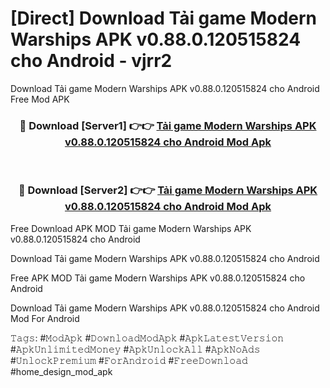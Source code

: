 # [Direct] Download Tải game Modern Warships APK v0.88.0.120515824 cho Android - vjrr2
Download Tải game Modern Warships APK v0.88.0.120515824 cho Android Free Mod APK

<div align="center">
<h3>🔴 Download [Server1] 👉👉 <a href="https://apk-comot.site?title=Tải_game_Modern_Warships_APK_v0.88.0.120515824_cho_Android">Tải game Modern Warships APK v0.88.0.120515824 cho Android Mod Apk</a></h3><br>

<h3>🔴 Download [Server2] 👉👉 <a href="https://apk-comot.site?title=Tải_game_Modern_Warships_APK_v0.88.0.120515824_cho_Android">Tải game Modern Warships APK v0.88.0.120515824 cho Android Mod Apk</a></h3>
</div>


Free Download APK MOD Tải game Modern Warships APK v0.88.0.120515824 cho Android

Download Tải game Modern Warships APK v0.88.0.120515824 cho Android 

Free APK MOD Tải game Modern Warships APK v0.88.0.120515824 cho Android 

Download Tải game Modern Warships APK v0.88.0.120515824 cho Android Mod For Android

𝚃𝚊𝚐𝚜: #𝙼𝚘𝚍𝙰𝚙𝚔 #𝙳𝚘𝚠𝚗𝚕𝚘𝚊𝚍𝙼𝚘𝚍𝙰𝚙𝚔 #𝙰𝚙𝚔𝙻𝚊𝚝𝚎𝚜𝚝𝚅𝚎𝚛𝚜𝚒𝚘𝚗 #𝙰𝚙𝚔𝚄𝚗𝚕𝚒𝚖𝚒𝚝𝚎𝚍𝙼𝚘𝚗𝚎𝚢 #𝙰𝚙𝚔𝚄𝚗𝚕𝚘𝚌𝚔𝙰𝚕𝚕 #𝙰𝚙𝚔𝙽𝚘𝙰𝚍𝚜 #𝚄𝚗𝚕𝚘𝚌𝚔𝙿𝚛𝚎𝚖𝚒𝚞𝚖 #𝙵𝚘𝚛𝙰𝚗𝚍𝚛𝚘𝚒𝚍 #𝙵𝚛𝚎𝚎𝙳𝚘𝚠𝚗𝚕𝚘𝚊𝚍 #home_design_mod_apk